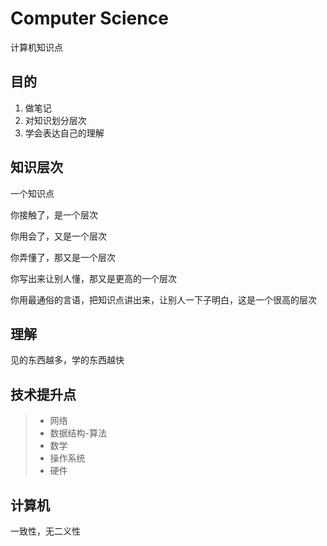 # Computer Science

计算机知识点

## 目的

1. 做笔记
2. 对知识划分层次
3. 学会表达自己的理解

## 知识层次

一个知识点

你接触了，是一个层次

你用会了，又是一个层次

你弄懂了，那又是一个层次

你写出来让别人懂，那又是更高的一个层次

你用最通俗的言语，把知识点讲出来，让别人一下子明白，这是一个很高的层次

## 理解

见的东西越多，学的东西越快

## 技术提升点

> * 网络
> * 数据结构-算法
> * 数学
> * 操作系统
> * 硬件

## 计算机

一致性，无二义性
